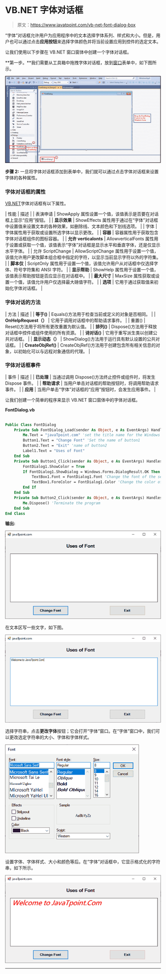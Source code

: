 # VB.NET 字体对话框

> 原文：<https://www.javatpoint.com/vb-net-font-dialog-box>

“字体”对话框允许用户为应用程序中的文本选择字体系列、样式和大小。但是，用户也可以通过点击**应用按钮**来选择字体颜色并将当前设置应用到控件的选定文本。

让我们使用以下步骤在 VB.NET 窗口窗体中创建一个字体对话框。

**第一步。**我们需要从工具箱中拖拽字体对话框，放到[窗口](https://www.javatpoint.com/windows)表单中，如下图所示。

![VB.NET Font Dialog Box](img/7fbf380b08a0153892d6b4eea342fdba.png)

**步骤 2:** 一旦将字体对话框添加到表单中，我们就可以通过点击字体对话框来设置字体的各种属性。

### 字体对话框的属性

[VB.NET](https://www.javatpoint.com/vb-net)字体对话框有以下属性。

| 性能 | 描述 |
| 表演申请 | ShowApply 属性设置一个值，该值表示是否要在对话框上显示“应用”按钮。 |
| **显示效果** | ShowEffects 属性用于通过在“字体”对话框中设置值来设置文本的各种效果，如删除线、文本颜色和下划线选项。 |
| 字体 | 字体属性用于获取或设置所选字体以显示更改。 |
| **容器** | 容器属性用于获取包含字体对话框组件的图标容器。 |
| **允许 verticalonts** | AllowverticalFonts 属性用于设置或获取一个值，该值表示“字体”对话框是显示水平和垂直字体，还是仅显示水平字体。 |
| 允许 ScriptChange | AllowScriptChange 属性用于设置一个值，该值允许用户更改脚本组合框中指定的字符，以显示当前显示字符以外的字符集。 |
| **脚本仅** | ScriptOnly 属性用于设置一个值，该值允许用户从对话框中仅选择字体、符号字符集和 ANSI 字符。 |
| **显示帮助** | ShowHelp 属性用于设置一个值，该值表示帮助按钮是否应显示在对话框中。 |
| **最大尺寸** | MaxSize 属性获取或设置一个值，该值允许用户仅选择最大磅值字符。 |
| **选项** | 它用于通过获取值来初始化字体对话框。 |

### 字体对话的方法

| 方法 | 描述 |
| **等于()** | Equals()方法用于检查当前或定义的对象是否相同。 |
| **OnHelpRequest（）** | 它用于调用对话框中的帮助请求事件。 |
| 重置() | Reset()方法用于将所有更改重置为默认值。 |
| **排列()** | Dispose()方法用于释放对话框中控件或组件使用的所有资源。 |
| **诗对话()** | 它用于重写派生类以创建公共对话框。 |
| **显示动态（）** | ShowDialog()方法用于运行具有默认设置的公共对话框。 |
| **CreateObjRef()** | CreateObjRef()方法用于创建包含所有相关信息的对象，以初始化可以与远程对象通信的代理。 |

### 字体对话框事件

| 事件 | 描述 |
| **已处理** | 当通过调用 Dispose()方法终止控件或组件时，将发生 Dispose 事件。 |
| **帮助请求** | 当用户单击对话框的帮助按钮时，将调用帮助请求事件。 |
| **应用** | 当用户单击“字体”对话框的“应用”按钮时，会发生应用事件。 |

让我们创建一个简单的程序来显示 VB.NET 窗口窗体中的字体对话框。

**FontDialog.vb**

```vb

Public Class FontDialog
    Private Sub FontDialog_Load(sender As Object, e As EventArgs) Handles MyBase.Load
        Me.Text = "javaTpoint.com" 'set the title name for the Windows form.
        Button1.Text = "Change Font" 'Set the name of button1
        Button2.Text = "Exit" 'name of button2
        Label1.Text = "Uses of Font"
    End Sub
    Private Sub Button1_Click(sender As Object, e As EventArgs) Handles Button1.Click
        FontDialog1.ShowColor = True
        If FontDialog1.ShowDialog = Windows.Forms.DialogResult.OK Then
            TextBox1.Font = FontDialog1.Font 'Change the font of the selected string
            TextBox1.ForeColor = FontDialog1.Color 'Change the color of selected string
        End If
    End Sub
    Private Sub Button2_Click(sender As Object, e As EventArgs) Handles Button2.Click
        Me.Dispose() 'Terminate the program
    End Sub
End Class

```

**输出:**

![VB.NET Font Dialog Box](img/4d53dbdf3dbbe98bc9606863834d35f2.png)

在文本区写一些文字，如下图。

![VB.NET Font Dialog Box](img/949b9e32cc545ef28caa2c625fef0a80.png)

选择字符串，点击**更改字体**按钮；它会打开“字体”窗口。在“字体”窗口中，我们可以更改选定字符串的大小、字体和字体样式。

![VB.NET Font Dialog Box](img/588c714fd745929d99212c1e55b4eb6b.png)

设置字体、字体样式、大小和颜色等后。在“字体”对话框中，它显示格式化的字符串，如下所示。

![VB.NET Font Dialog Box](img/feed0312d67f6df43588349396244bd7.png)

* * *